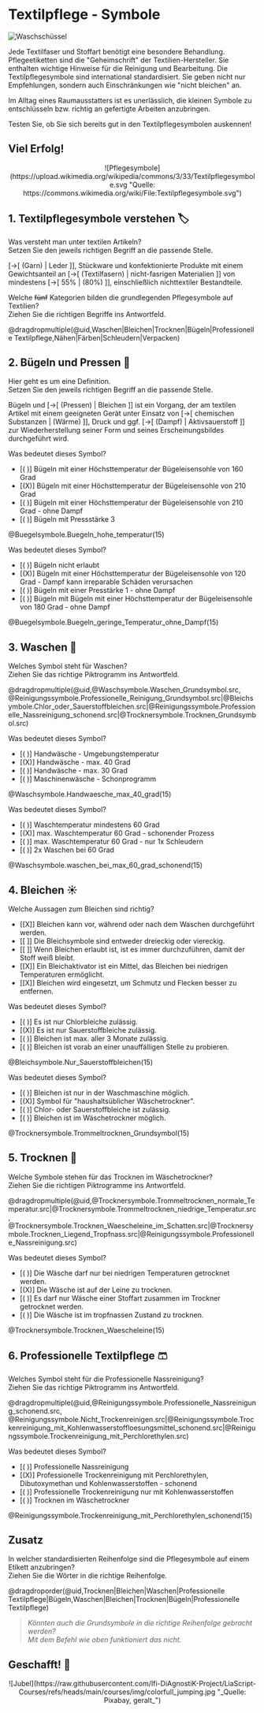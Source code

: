 <!--

author:   Hilke Domsch
email:    hilke.domsch@gkz-ev.de
version:  0.0.3
language: de
narrator: Deutsch Female

edit: true
date: 2025-09-08

icon: https://raw.githubusercontent.com/Ifi-DiAgnostiK-Project/LiaScript-Courses/refs/heads/main/img/Logo_234px.png
logo: https://commons.wikimedia.org/wiki/File:Textilpflegesymbole.svg

comment:  Kurs mit den Piktogrammen zur Textilpflege für Raumausstatter.

title: Raumausstatter - Textilpflegesymbole

link: https://raw.githubusercontent.com/Ifi-DiAgnostiK-Project/LiaScript-Courses/refs/heads/main/courses/style.css

import: https://raw.githubusercontent.com/Ifi-DiAgnostiK-Project/LiaScript_DragAndDrop_Template/refs/heads/main/README.md
        https://raw.githubusercontent.com/Ifi-DiAgnostiK-Project/Piktogramme/refs/heads/main/makros.md
        https://raw.githubusercontent.com/Ifi-DiAgnostiK-Project/Textilpflegesymbole/refs/heads/main/makros.md
        https://raw.githubusercontent.com/Ifi-DiAgnostiK-Project/LiaScript_ImageQuiz/refs/heads/main/README.md
        https://raw.githubusercontent.com/Ifi-DiAgnostiK-Project/Bildersammlung/refs/heads/main/makros.md


tags: [ Textilpflege, Bügeln, Waschen, Bleichen, Trocknen, Raumausstatter]

-->

# Textilpflege - Symbole 

![Waschschüssel](img/wash.png)<!-- style="max-width: 100px; width: 100%;" -->

Jede Textilfaser und Stoffart benötigt eine besondere Behandlung. Pflegeetiketten sind die "Geheimschrift" der Textilien-Hersteller. Sie enthalten wichtige Hinweise für die Reinigung und Bearbeitung. Die Textilpflegesymbole sind international standardisiert. Sie geben nicht nur Empfehlungen, sondern auch Einschränkungen wie "nicht bleichen" an. 

Im Alltag eines Raumausstatters ist es unerlässlich, die kleinen Symbole zu entschlüsseln bzw. richtig an gefertigte Arbeiten anzubringen.

Testen Sie, ob Sie sich bereits gut in den Textilpflegesymbolen auskennen!

<!--class="highlight"-->
Viel Erfolg!
------------

<center>
![Pflegesymbole](https://upload.wikimedia.org/wikipedia/commons/3/33/Textilpflegesymbole.svg "Quelle: https://commons.wikimedia.org/wiki/File:Textilpflegesymbole.svg")<!-- style="max-width: 500px; width: 100%" -->
</center>


## 1. Textilpflegesymbole verstehen 🏷

<section class="flex-container border">
<div class="flex-child">

<!-- class="highlight" -->
Was versteht man unter textilen Artikeln?\
Setzen Sie den jeweils richtigen Begriff an die passende Stelle.

[->[  (Garn) | Leder ]], Stückware und konfektionierte Produkte mit einem Gewichtsanteil an [->[ (Textilfasern) | nicht-fasrigen Materialien ]] von mindestens [->[  55% | (80%)  ]], einschließlich nichttextiler Bestandteile.  

</div>
</section>


<!-- class="highlight" -->
Welche ~~fünf~~ Kategorien bilden die grundlegenden Pflegesymbole auf Textilien?\
Ziehen Sie die richtigen Begriffe ins Antwortfeld.

<!-- data-randomize -->
@dragdropmultiple(@uid,Waschen|Bleichen|Trocknen|Bügeln|Professionelle Textilpflege,Nähen|Färben|Schleudern|Verpacken)



## 2. Bügeln und Pressen 🔳 

<section class="flex-container border">
<div class="flex-child">

<!-- class="highlight" -->
Hier geht es um eine Definition.\
Setzen Sie den jeweils richtigen Begriff an die passende Stelle.

Bügeln und [->[  (Pressen) | Bleichen ]] ist ein Vorgang, der am textilen Artikel mit einem geeigneten Gerät unter Einsatz von [->[  chemischen Substanzen | (Wärme)  ]], Druck und ggf.  [->[ (Dampf) | Aktivsauerstoff ]] zur Wiederherstellung seiner Form und seines Erscheinungsbildes durchgeführt wird.

</div>
</section>


<section class="flex-container border">
<div class="flex-child">

<!-- class="highlight" -->
Was bedeutet dieses Symbol?

<!-- data-randomize -->
- [( )] Bügeln mit einer Höchsttemperatur der Bügeleisensohle von 160 Grad
- [(X)] Bügeln mit einer Höchsttemperatur der Bügeleisensohle von 210 Grad
- [( )] Bügeln mit einer Höchsttemperatur der Bügeleisensohle von 210 Grad - ohne Dampf
- [( )] Bügeln mit Pressstärke 3

</div>
<div class="flex-child-2 center">
@Buegelsymbole.Buegeln_hohe_temperatur(15)
</div>
</section>

<section class="flex-container border">
<div class="flex-child">

<!-- class="highlight" -->
Was bedeutet dieses Symbol?

<!-- data-randomize -->
- [( )] Bügeln nicht erlaubt
- [(X)] Bügeln mit einer Höchsttemperatur der Bügeleisensohle von 120 Grad - Dampf kann irreparable Schäden verursachen
- [( )] Bügeln mit einer Presstärke 1 - ohne Dampf
- [( )] Bügeln mit Bügeln mit einer Höchsttemperatur der Bügeleisensohle von 180 Grad - ohne Dampf

</div>
<div class="flex-child-2 center">
@Buegelsymbole.Buegeln_geringe_Temperatur_ohne_Dampf(15)
</div>
</section>

## 3. Waschen 🥼

<!-- class="highlight" -->
Welches Symbol steht für Waschen?\
Ziehen Sie das richtige Piktrogramm ins Antwortfeld.

<!-- data-randomize -->
@dragdropmultiple(@uid,@Waschsymbole.Waschen_Grundsymbol.src, @Reinigungssymbole.Professionelle_Reinigung_Grundsymbol.src|@Bleichsymbole.Chlor_oder_Sauerstoffbleichen.src|@Reinigungssymbole.Professionelle_Nassreinigung_schonend.src|@Trocknersymbole.Trocknen_Grundsymbol.src)

<section class="flex-container border">
<div class="flex-child">


<!-- class="highlight" -->
Was bedeutet dieses Symbol?

<!-- data-randomize -->
- [( )] Handwäsche - Umgebungstemperatur
- [(X)] Handwäsche - max. 40 Grad
- [( )] Handwäsche - max. 30 Grad
- [( )] Maschinenwäsche - Schonprogramm

</div>
<div class="flex-child-2 center">
@Waschsymbole.Handwaesche_max_40_grad(15)
</div>
</section>


<section class="flex-container border">
<div class="flex-child">

<!-- class="highlight" -->
Was bedeutet dieses Symbol?

<!-- data-randomize -->
- [( )] Waschtemperatur mindestens 60 Grad
- [(X)] max. Waschtemperatur 60 Grad - schonender Prozess
- [( )] max. Waschtemperatur 60 Grad - nur 1x Schleudern
- [( )] 2x Waschen bei 60 Grad

</div>
<div class="flex-child-2 center">
@Waschsymbole.waschen_bei_max_60_grad_schonend(15)
</div>
</section>

## 4. Bleichen ☀

<section class="flex-container border">
<div class="flex-child">

<!-- class="highlight" -->
Welche Aussagen zum Bleichen sind richtig?

<!-- data-randomize -->
- [[X]] Bleichen kann vor, während oder nach dem Waschen durchgeführt werden.
- [[ ]] Die Bleichsymbole sind entweder dreieckig oder viereckig.
- [[ ]] Wenn Bleichen erlaubt ist, ist es immer durchzuführen, damit der Stoff weiß bleibt.
- [[X]] Ein Bleichaktivator ist ein Mittel, das Bleichen bei niedrigen Temperaturen ermöglicht.
- [[X]] Bleichen wird eingesetzt, um Schmutz und Flecken besser zu entfernen.


</div>
</section>

<section class="flex-container border">
<div class="flex-child">

<!-- class="highlight" -->
Was bedeutet dieses Symbol?

<!-- data-randomize -->
- [( )] Es ist nur Chlorbleiche zulässig.
- [(X)] Es ist nur Sauerstoffbleiche zulässig.
- [( )] Bleichen ist max. aller 3 Monate zulässig.
- [( )] Bleichen ist vorab an einer unauffälligen Stelle zu probieren.

</div>
<div class="flex-child-2 center">
@Bleichsymbole.Nur_Sauerstoffbleichen(15)
</div>
</section>

<section class="flex-container border">
<div class="flex-child">

<!-- class="highlight" -->
Was bedeutet dieses Symbol?

<!-- data-randomize -->
- [( )] Bleichen ist nur in der Waschmaschine möglich.
- [(X)] Symbol für "haushaltsüblicher Wäschetrockner".
- [( )] Chlor- oder Sauerstoffbleiche ist zulässig.
- [( )] Bleichen ist im Wäschetrockner möglich.

</div>
<div class="flex-child-2 center">
@Trocknersymbole.Trommeltrocknen_Grundsymbol(15)
</div>
</section>

## 5. Trocknen 👗

<!-- class="highlight" -->
Welche Symbole stehen für das Trocknen im Wäschetrockner?\
Ziehen Sie die richtigen Piktrogramme ins Antwortfeld.

<!-- data-randomize -->
@dragdropmultiple(@uid,@Trocknersymbole.Trommeltrocknen_normale_Temperatur.src|@Trocknersymbole.Trommeltrocknen_niedrige_Temperatur.src, @Trocknersymbole.Trocknen_Waescheleine_im_Schatten.src|@Trocknersymbole.Trocknen_Liegend_Tropfnass.src|@Reinigungssymbole.Professionelle_Nassreinigung.src)


<section class="flex-container border">
<div class="flex-child">


<!-- class="highlight" -->
Was bedeutet dieses Symbol?

<!-- data-randomize -->
- [( )] Die Wäsche darf nur bei niedrigen Temperaturen getrocknet werden.
- [(X)] Die Wäsche ist auf der Leine zu trocknen.
- [( )] Es darf nur Wäsche einer Stoffart zusammen im Trockner getrocknet werden. 
- [( )] Die Wäsche ist im tropfnassen Zustand zu trocknen.

</div>
<div class="flex-child-2 center">
@Trocknersymbole.Trocknen_Waescheleine(15)
</div>
</section>

## 6. Professionelle Textilpflege 🩳

<!-- class="highlight" -->
Welches Symbol steht für die Professionelle Nassreinigung?\
Ziehen Sie das richtige Piktrogramm ins Antwortfeld.

<!-- data-randomize -->
@dragdropmultiple(@uid,@Reinigungssymbole.Professionelle_Nassreinigung_schonend.src, @Reinigungssymbole.Nicht_Trockenreinigen.src|@Reinigungssymbole.Trockenreinigung_mit_Kohlenwasserstoffloesungsmittel_schonend.src|@Reinigungssymbole.Trockenreinigung_mit_Perchlorethylen.src)


<section class="flex-container border">
<div class="flex-child">


<!-- class="highlight" -->
Was bedeutet dieses Symbol?

<!-- data-randomize -->
- [( )] Professionelle Nassreinigung 
- [(X)] Professionelle Trockenreinigung mit Perchlorethylen, Dibutoxymethan und Kohlenwasserstoffen - schonend
- [( )] Professionelle Trockenreinigung nur mit Kohlenwasserstoffen
- [( )] Trocknen im Wäschetrockner

</div>
<div class="flex-child-2 center">
@Reinigungssymbole.Trockenreinigung_mit_Perchlorethylen_schonend(15)
</div>
</section>



## Zusatz

<section class="flex-container border">
<div class="flex-child">

<!-- class="highlight" -->
In welcher standardisierten Reihenfolge sind die Pflegesymbole auf einem Etikett anzubringen?\
Ziehen Sie die Wörter in die richtige Reihenfolge.

@dragdroporder(@uid,Trocknen|Bleichen|Waschen|Professionelle Textilpflege|Bügeln,Waschen|Bleichen|Trocknen|Bügeln|Professionelle Textilpflege)

>_Könnten auch die Grundsymbole in die richtige Reihenfolge gebracht werden?\
Mit dem Befehl wie oben funktioniert das nicht._

</div>
</section>

## Geschafft! 🙌


<center>
![Jubel](https://raw.githubusercontent.com/Ifi-DiAgnostiK-Project/LiaScript-Courses/refs/heads/main/courses/img/colorfull_jumping.jpg "_Quelle: Pixabay, geralt_")
</center>













